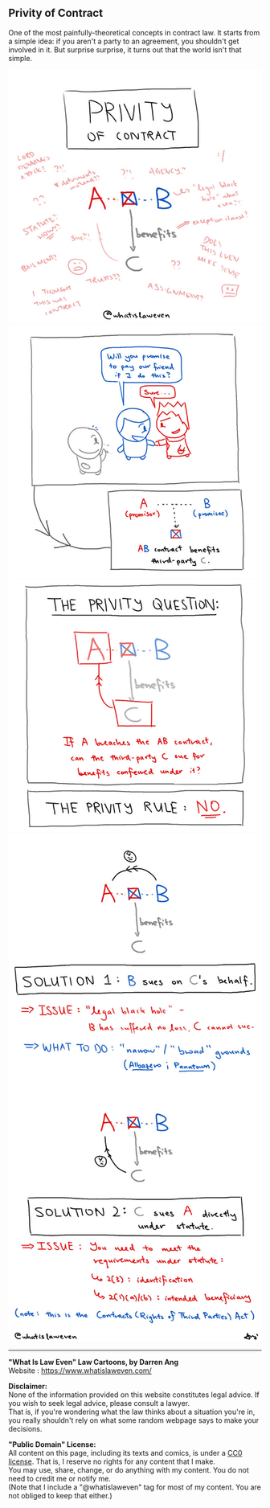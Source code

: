 ## Privity of Contract
One of the most painfully-theoretical concepts in contract law. It starts from a simple idea: if you aren't a party to an agreement, you shouldn't get involved in it. But surprise surprise, it turns out that the world isn't that simple.

![](privity-1.jpg)  
![](privity-2.jpg)  
![](privity-3.jpg)  
![](privity-4.jpg)  
![](privity-5.jpg)  

--- 

**"What Is Law Even" Law Cartoons, by Darren Ang**  
Website : <https://www.whatislaweven.com/>

**Disclaimer:**  
None of the information provided on this website constitutes legal advice. If you wish to seek legal advice, please consult a lawyer.  
That is, if you're wondering what the law thinks about a situation you're in, you really shouldn't rely on what some random webpage says to make your decisions.  

**"Public Domain" License:**  
All content on this page, including its texts and comics, is under a [CC0 license](https://creativecommons.org/share-your-work/public-domain/cc0/). That is, I reserve no rights for any content that I make.   
You may use, share, change, or do anything with my content. You do not need to credit me or notify me.  
(Note that I include a "@whatislaweven" tag for most of my content. You are not obliged to keep that either.)   

